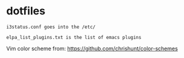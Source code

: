 # dotfiles

```
i3status.conf goes into the /etc/
```
```
elpa_list_plugins.txt is the list of emacs plugins
```
Vim color scheme from: https://github.com/chrishunt/color-schemes
